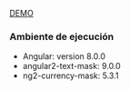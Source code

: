 
[DEMO](https://angular-8tzvtk.stackblitz.io/)

### Ambiente de ejecución

* Angular: version 8.0.0
* angular2-text-mask: 9.0.0
* ng2-currency-mask: 5.3.1
